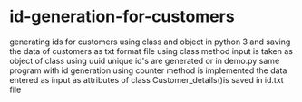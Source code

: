 # id-generation-for-customers
generating ids for customers using class and object in python 3 and saving the data of customers as txt format file
using class method input is taken as object of class
using uuid unique id's are generated
or in demo.py same program with id generation using counter method is implemented
the data entered as input as attributes of class Customer_details()is saved in id.txt file
